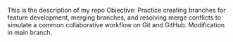 This is the description of my repo
Objective: Practice creating branches for feature development, merging branches, and resolving merge conflicts to simulate a common collaborative workflow on Git and GitHub.
Modification in main branch.
